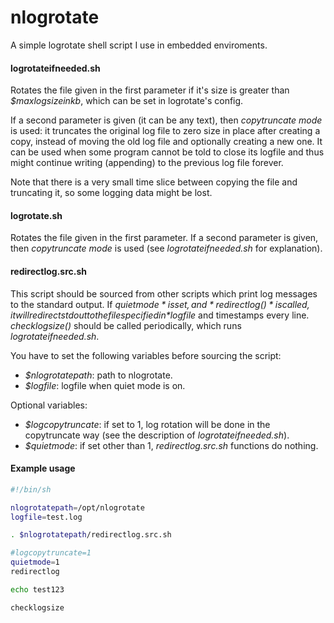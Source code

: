 nlogrotate
==========

A simple logrotate shell script I use in embedded enviroments.

#### logrotateifneeded.sh
Rotates the file given in the first parameter if it's size is greater than
*$maxlogsizeinkb*, which can be set in logrotate's config.

If a second parameter is given (it can be any text), then *copytruncate mode*
is used: it truncates the original log file to zero size in place after
creating a copy, instead of moving the old log file and optionally creating
a new one. It can be used when some program cannot be told to close its
logfile and thus might continue writing (appending) to the previous log file
forever.

Note that there is a very small time slice between copying the file and
truncating it, so some logging data might be lost.

#### logrotate.sh
Rotates the file given in the first parameter. If a second parameter is given,
then *copytruncate mode* is used (see *logrotateifneeded.sh* for explanation).

#### redirectlog.src.sh
This script should be sourced from other scripts which print log messages to
the standard output. If *$quietmode* is set, and *redirectlog()* is called, it
will redirect stdout to the file specified in *$logfile* and timestamps every
line. *checklogsize()* should be called periodically, which runs
*logrotateifneeded.sh*.

You have to set the following variables before sourcing the script:

- *$nlogrotatepath*: path to nlogrotate.
- *$logfile*: logfile when quiet mode is on.

Optional variables:

- *$logcopytruncate*: if set to 1, log rotation will be done in the copytruncate
way (see the description of *logrotateifneeded.sh*).
- *$quietmode*: if set other than 1, *redirectlog.src.sh* functions do nothing.

#### Example usage
```bash
#!/bin/sh

nlogrotatepath=/opt/nlogrotate
logfile=test.log

. $nlogrotatepath/redirectlog.src.sh

#logcopytruncate=1
quietmode=1
redirectlog

echo test123

checklogsize
```
